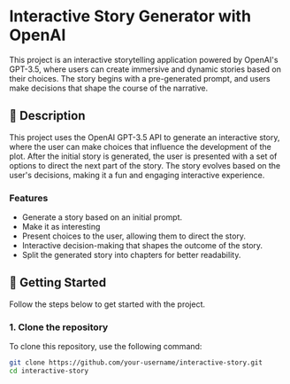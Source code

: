 # Interactive Story Generator with OpenAI

This project is an interactive storytelling application powered by OpenAI's GPT-3.5, where users can create immersive and dynamic stories based on their choices. The story begins with a pre-generated prompt, and users make decisions that shape the course of the narrative.

## 📝 Description

This project uses the OpenAI GPT-3.5 API to generate an interactive story, where the user can make choices that influence the development of the plot. After the initial story is generated, the user is presented with a set of options to direct the next part of the story. The story evolves based on the user's decisions, making it a fun and engaging interactive experience.

### Features
- Generate a story based on an initial prompt.
- Make it as interesting
- Present choices to the user, allowing them to direct the story.
- Interactive decision-making that shapes the outcome of the story.
- Split the generated story into chapters for better readability.

## 🚀 Getting Started

Follow the steps below to get started with the project.

### 1. Clone the repository

To clone this repository, use the following command:


```bash
git clone https://github.com/your-username/interactive-story.git
cd interactive-story
